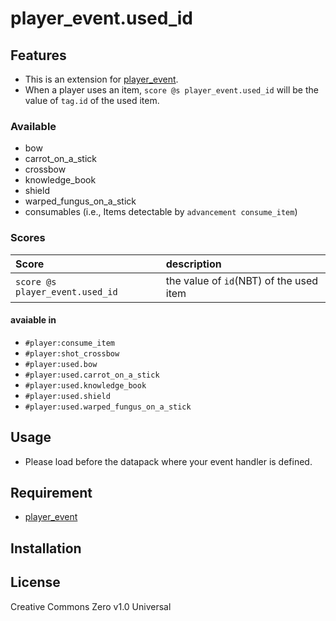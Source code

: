 player_event.used_id
==

## Features

- This is an extension for [player_event](https://github.com/a-happin/player_event).
- When a player uses an item, `score @s player_event.used_id` will be the value of `tag.id` of the used item.

### Available
- bow
- carrot_on_a_stick
- crossbow
- knowledge_book
- shield
- warped_fungus_on_a_stick
- consumables (i.e., Items detectable by `advancement consume_item`)

### Scores

|Score|description|
|:--|:--|
|`score @s player_event.used_id`|the value of `id`(NBT) of the used item|

#### avaiable in

- `#player:consume_item`<br>
- `#player:shot_crossbow`<br>
- `#player:used.bow`<br>
- `#player:used.carrot_on_a_stick`<br>
- `#player:used.knowledge_book`<br>
- `#player:used.shield`<br>
- `#player:used.warped_fungus_on_a_stick`<br>

## Usage

- Please load before the datapack where your event handler is defined.

## Requirement

- [player_event](https://github.com/a-happin/player_event)

## Installation

## License
Creative Commons Zero v1.0 Universal
